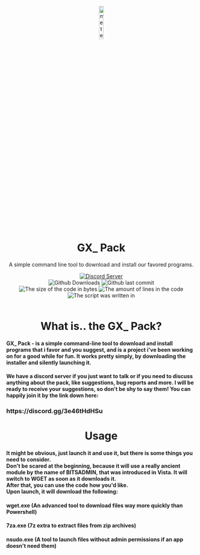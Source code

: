 <p align="center">
<img src="https://github.com/GalexGX/GXPack/assets/132670526/771a731f-cd63-4930-aa9c-93e613d8f136" alt="meteor-client-logo" width="15%"/>
</p>
 
<h1 align="center">GX_ Pack</h1>
<p align="center">A simple command line tool to download and install our favored programs.</p>

<div align="center">
    <a href="https://discord.gg/bBGQZvd"><img src="https://img.shields.io/discord/1098529288162136066?color=green&label=talk%20or%20report%20bugs&logo=discord&logoColor=violet" alt="Discord Server"/></a>
    <br/>
    <img src="https://img.shields.io/github/downloads/GalexGX/GXPack/total?color=blueviolet&label=Times%20the%20pack%20has%20been%20downloaded%3A&logo=Github" alt="Github Downloads"/>
    <img src="https://img.shields.io/github/last-commit/GalexGX/GXPack?style=flat" alt="Github last commit"/>
    <br/>
    <img src="https://img.shields.io/github/size/GalexGX/GXPack/GX_%20Pack.bat?label=File%20size&style=flat" alt="The size of the code in bytes"/>
    <img src="https://img.shields.io/tokei/lines/Github/GalexGX/GXPack?label=Total%20lines%20of%20code&style=flat" alt="The amount of lines in the code"/>
    <img src="https://img.shields.io/github/languages/top/GalexGX/GXPack?color=darkblue&label=Written%20on%20BATCH&logo=Windows&logoColor=lightblue" alt="The script was written in"/>
</div>

<br/>

<h1 align="center">What is.. the GX_ Pack?</h1>
<h4> GX_ Pack - is a simple command-line tool to download and install programs that i favor and you suggest, and is a project i've been working on for a good while for fun.
It works pretty simply, by downloading the installer and silently launching it.</h5>
<h4> We have a discord server if you just want to talk or if you need to discuss anything about the pack, like suggestions, bug reports and more. I will be ready to receive your suggestions, so don't be shy to say them!
You can happily join it by the link down here: <br/> </h4>
<h3> https://discord.gg/3e46tHdHSu </h3>
    
<h1 align="center">Usage</h1>
<h4> It might be obvious, just launch it and use it, but there is some things you need to consider. <br/>
Don't be scared at the beginning, because it will use a really ancient module by the name of BITSADMIN, that was introduced in Vista.
It will switch to WGET as soon as it downloads it. <br/>
After that, you can use the code how you'd like. <br/>
Upon launch, it will download the following: <br/> </h4>
<h4> wget.exe (An advanced tool to download files way more quickly than Powershell) </h4>
<h4> 7za.exe (7z extra to extract files from zip archives) </h4>
<h4> nsudo.exe (A tool to launch files without admin permissions if an app doesn't need them) </h4>
